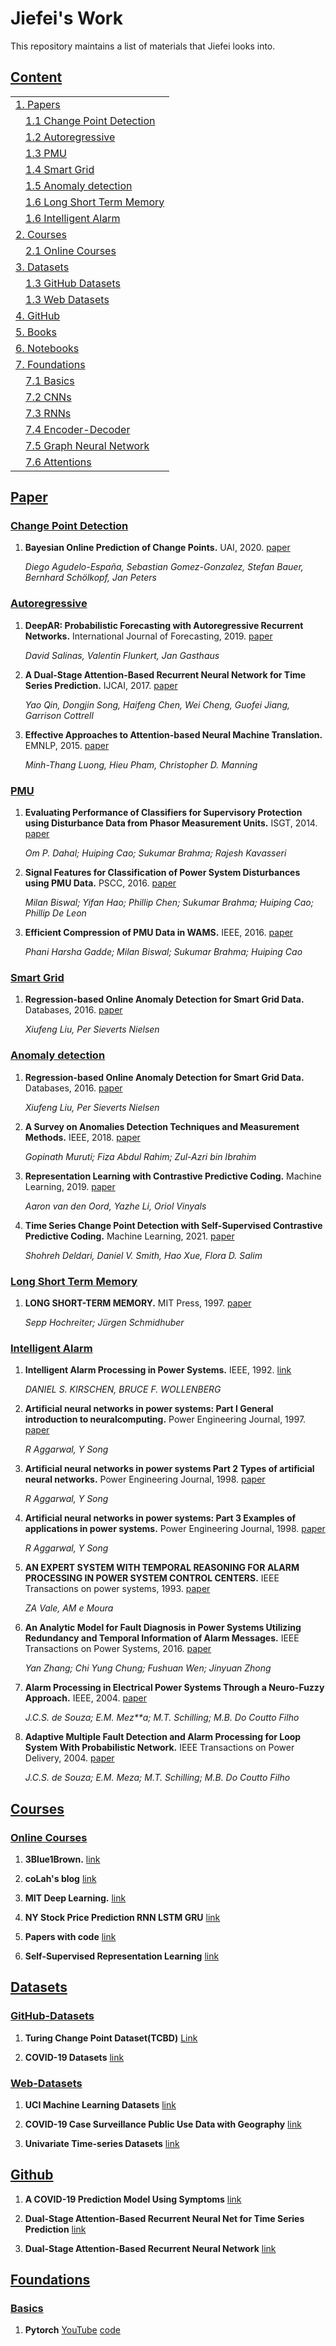 # Jiefei's Work
This repository maintains a list of materials that Jiefei looks into. 


## [Content](#content)

<table>
<tr><td colspan="2"><a href="#Papers">1. Papers </a></td></tr>
 <tr><td colspan="2">&emsp;<a href="#Change-Point-Detection">1.1 Change Point Detection</a></td></tr>
<tr><td colspan="2">&emsp;<a href="#Autoregressive">1.2 Autoregressive</a></td></tr>
<tr><td colspan="2">&emsp;<a href="#PMU">1.3 PMU</a></td></tr>
<tr><td colspan="2">&emsp;<a href="#Smart-Grid">1.4 Smart Grid</a></td></tr>
<tr><td colspan="2">&emsp;<a href="#Anomaly-detection">1.5 Anomaly detection</a></td></tr> 
<tr><td colspan="2">&emsp;<a href="#Long-Short-Term-Memory">1.6 Long Short Term Memory</a></td></tr>
<tr><td colspan="2">&emsp;<a href="#Intelligent-Alarm">1.6 Intelligent Alarm</a></td></tr>

<tr><td colspan="2"><a href="#Courses">2. Courses </a></td></tr>
  <tr><td colspan="2">&emsp;<a href="#Online-Courses">2.1 Online Courses</a></td></tr>
<tr><td colspan="2"><a href="#Datasets">3. Datasets </a></td></tr>
  <tr><td colspan="2">&emsp;<a href="#GitHub-Datasets">1.3 GitHub Datasets</a></td></tr>
  <tr><td colspan="2">&emsp;<a href="#Web-Datasets">1.3 Web Datasets</a></td></tr>
<tr><td colspan="2"><a href="#GitHub">4. GitHub </a></td></tr>
<tr><td colspan="2"><a href="#Books">5. Books </a></td></tr>
<tr><td colspan="2"><a href="#Notebooks">6. Notebooks </a></td></tr>
<tr><td colspan="2"><a href="#Foundations">7. Foundations </a></td></tr>
<tr><td colspan="2">&emsp;<a href="#Basics">7.1 Basics</a></td></tr>
<tr><td colspan="2">&emsp;<a href="#CNNs">7.2 CNNs</a></td></tr>
<tr><td colspan="2">&emsp;<a href="#RNNs">7.3 RNNs</a></td></tr>
<tr><td colspan="2">&emsp;<a href="#Encoder-Decoder">7.4 Encoder-Decoder</a></td></tr>
<tr><td colspan="2">&emsp;<a href="#Graph-Neural-Network">7.5 Graph Neural Network</a></td></tr>
<tr><td colspan="2">&emsp;<a href="#Attentions">7.6 Attentions</a></td></tr>

</table>

## [Paper](#content)
### [Change Point Detection](#content)

1. **Bayesian Online Prediction of Change Points.** UAI, 2020. [paper](https://arxiv.org/abs/1902.04524)

   *Diego Agudelo-España, Sebastian Gomez-Gonzalez, Stefan Bauer, Bernhard Schölkopf, Jan Peters*

### [Autoregressive](#content)

1. **DeepAR: Probabilistic Forecasting with Autoregressive Recurrent Networks.** International Journal of Forecasting, 2019. [paper](https://arxiv.org/abs/1704.04110)
   
   *David Salinas, Valentin Flunkert, Jan Gasthaus*
   
1. **A Dual-Stage Attention-Based Recurrent Neural Network for Time Series Prediction.** IJCAI, 2017. [paper](https://arxiv.org/abs/1704.02971)

   *Yao Qin, Dongjin Song, Haifeng Chen, Wei Cheng, Guofei Jiang, Garrison Cottrell*
   
1. **Effective Approaches to Attention-based Neural Machine Translation.** EMNLP, 2015. [paper](https://arxiv.org/abs/1508.04025)
   
   *Minh-Thang Luong, Hieu Pham, Christopher D. Manning*

### [PMU](#content)
1. **Evaluating Performance of Classifiers for Supervisory Protection using Disturbance Data from Phasor Measurement Units.** ISGT, 2014. [paper](https://ieeexplore.ieee.org/document/7028892?section=abstract)

   *Om P. Dahal; Huiping Cao; Sukumar Brahma; Rajesh Kavasseri*
   
1. **Signal Features for Classification of Power System Disturbances using PMU Data.** PSCC, 2016. [paper](https://ieeexplore.ieee.org/document/7540867)

   *Milan Biswal; Yifan Hao; Phillip Chen; Sukumar Brahma; Huiping Cao; Phillip De Leon*
   
1. **Efficient Compression of PMU Data in WAMS.** IEEE, 2016. [paper](https://ieeexplore.ieee.org/document/7434055)

   *Phani Harsha Gadde; Milan Biswal; Sukumar Brahma; Huiping Cao*

### [Smart Grid](#content)

1. **Regression-based Online Anomaly Detection for Smart Grid Data.** Databases, 2016. [paper](https://arxiv.org/abs/1606.05781)

   *Xiufeng Liu, Per Sieverts Nielsen*

### [Anomaly detection](#content)

1. **Regression-based Online Anomaly Detection for Smart Grid Data.** Databases, 2016. [paper](https://arxiv.org/abs/1606.05781)

   *Xiufeng Liu, Per Sieverts Nielsen*

1. **A Survey on Anomalies Detection Techniques and Measurement Methods.** IEEE, 2018. [paper](https://ieeexplore.ieee.org/abstract/document/8631436) 

   *Gopinath Muruti; Fiza Abdul Rahim; Zul-Azri bin Ibrahim*

1. **Representation Learning with Contrastive Predictive Coding.** Machine Learning, 2019. [paper](https://arxiv.org/abs/1807.03748)
 
   *Aaron van den Oord, Yazhe Li, Oriol Vinyals*

1. **Time Series Change Point Detection with Self-Supervised Contrastive Predictive Coding.** Machine Learning, 2021. [paper](https://arxiv.org/abs/2011.14097)

   *Shohreh Deldari, Daniel V. Smith, Hao Xue, Flora D. Salim*

### [Long Short Term Memory](#content)

1. **LONG SHORT-TERM MEMORY.** MIT Press, 1997. [paper](http://citeseerx.ist.psu.edu/viewdoc/download?doi=10.1.1.676.4320&rep=rep1&type=pdf)

   *Sepp Hochreiter; Jürgen Schmidhuber*


### [Intelligent Alarm](#content)
1. **Intelligent Alarm Processing in Power Systems.** IEEE, 1992. [link](https://ieeexplore.ieee.org/stamp/stamp.jsp?arnumber=137221)

   *DANIEL S. KIRSCHEN, BRUCE F. WOLLENBERG*
   
1. **Artificial neural networks in power systems: Part I General introduction to neuralcomputing.** Power Engineering Journal, 1997. [paper](https://ieeexplore.ieee.org/stamp/stamp.jsp?arnumber=600550)

   *R Aggarwal, Y Song*
   
1. **Artificial neural networks in power systems Part 2 Types of artificial neural networks.** Power Engineering Journal, 1998. [paper](https://ieeexplore.ieee.org/stamp/stamp.jsp?arnumber=664047)

   *R Aggarwal, Y Song*
   
1. **Artificial neural networks in power systems: Part 3 Examples of applications in power systems.** Power Engineering Journal, 1998. [paper](https://ieeexplore.ieee.org/stamp/stamp.jsp?arnumber=745267)

   *R Aggarwal, Y Song*

1. **AN EXPERT SYSTEM WITH TEMPORAL REASONING FOR ALARM PROCESSING IN POWER SYSTEM CONTROL CENTERS.** IEEE Transactions on power systems, 1993. [paper](https://ieeexplore.ieee.org/stamp/stamp.jsp?arnumber=260863)

   *ZA Vale, AM e Moura*

1. **An Analytic Model for Fault Diagnosis in Power Systems Utilizing Redundancy and Temporal Information of Alarm Messages.** IEEE Transactions on Power Systems, 2016. [paper](https://ieeexplore.ieee.org/document/7393619)

   *Yan Zhang; Chi Yung Chung; Fushuan Wen; Jinyuan Zhong*
   
1. **Alarm Processing in Electrical Power Systems Through a Neuro-Fuzzy Approach.** IEEE, 2004. [paper](https://ieeexplore.ieee.org/abstract/document/1278406)

   *J.C.S. de Souza; E.M. Mez**a; M.T. Schilling; M.B. Do Coutto Filho*
   
1. **Adaptive Multiple Fault Detection and Alarm Processing for Loop System With Probabilistic Network.** IEEE Transactions on Power Delivery, 2004. [paper](https://ieeexplore.ieee.org/abstract/document/1278406)

   *J.C.S. de Souza; E.M. Meza; M.T. Schilling; M.B. Do Coutto Filho*

## [Courses](#content)
### [Online Courses](#content)
1. **3Blue1Brown.** [link](https://www.3blue1brown.com/topics/neural-networks)

1. **coLah's blog** [link](https://colah.github.io/)

1. **MIT Deep Learning.** [link](http://introtodeeplearning.com/)

1. **NY Stock Price Prediction RNN LSTM GRU** [link](https://www.kaggle.com/raoulma/ny-stock-price-prediction-rnn-lstm-gru)

1. **Papers with code** [link](https://paperswithcode.com/)

1. **Self-Supervised Representation Learning** [link](https://lilianweng.github.io/lil-log/2019/11/10/self-supervised-learning.html)

## [Datasets](#content)
### [GitHub-Datasets](#content)
1. **Turing Change Point Dataset(TCBD)** [Link](https://github.com/alan-turing-institute/TCPD)

1. **COVID-19 Datasets** [link](https://github.com/nytimes/covid-19-data#geographic-exceptions)

### [Web-Datasets](#content)
1. **UCI Machine Learning Datasets** [link](https://archive.ics.uci.edu/ml/datasets.php?format=&task=&att=&area=phys&numAtt=&numIns=&type=&sort=nameUp&view=table)

1. **COVID-19 Case Surveillance Public Use Data with Geography** [link](https://data.cdc.gov/Case-Surveillance/COVID-19-Case-Surveillance-Public-Use-Data-with-Ge/n8mc-b4w4)

1. **Univariate Time-series Datasets** [link](http://timeseriesclassification.com/dataset.php)

## [Github](#content)
1. **A COVID-19 Prediction Model Using Symptoms** [link](https://github.com/nshomron/covidpred)

1. **Dual-Stage Attention-Based Recurrent Neural Net for Time Series Prediction** [link](https://github.com/Seanny123/da-rnn)

1. **Dual-Stage Attention-Based Recurrent Neural Network** [link](https://github.com/Zhenye-Na/DA-RNN)

## [Foundations](#content)
### [Basics](#content)
1. **Pytorch** [YouTube](https://www.youtube.com/watch?v=c36lUUr864M&t=9613s) [code](https://drive.google.com/drive/folders/1zn-OQzfi0pNUzfpjhJxnNqGZE6S2N8w-?usp=sharing)


